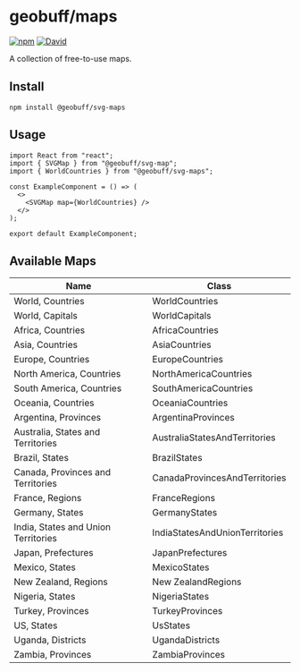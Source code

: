 # geobuff/maps
[![npm](https://img.shields.io/npm/v/@geobuff/maps)](https://www.npmjs.com/package/@geobuff/maps)
[![David](https://img.shields.io/david/geobuff/maps)](https://david-dm.org/geobuff/maps)

A collection of free-to-use maps.

## Install
```
npm install @geobuff/svg-maps 
```

## Usage
```
import React from "react";
import { SVGMap } from "@geobuff/svg-map";
import { WorldCountries } from "@geobuff/svg-maps";

const ExampleComponent = () => (
  <>
    <SVGMap map={WorldCountries} />
  </>
);

export default ExampleComponent;
```

## Available Maps

| Name | Class |
| --- | --- |
| World, Countries| WorldCountries |
| World, Capitals | WorldCapitals |
| Africa, Countries | AfricaCountries |
| Asia, Countries | AsiaCountries |
| Europe, Countries | EuropeCountries | 
| North America, Countries | NorthAmericaCountries |
| South America, Countries | SouthAmericaCountries |
| Oceania, Countries | OceaniaCountries |
| Argentina, Provinces | ArgentinaProvinces |
| Australia, States and Territories | AustraliaStatesAndTerritories |
| Brazil, States | BrazilStates |
| Canada, Provinces and Territories | CanadaProvincesAndTerritories |	
| France, Regions | FranceRegions |
| Germany, States | GermanyStates |
| India, States and Union Territories | IndiaStatesAndUnionTerritories |
| Japan, Prefectures | JapanPrefectures |
| Mexico, States | MexicoStates |
| New Zealand, Regions | New ZealandRegions |
| Nigeria, States | NigeriaStates |
| Turkey, Provinces | TurkeyProvinces |
| US, States | UsStates |
| Uganda, Districts | UgandaDistricts |
| Zambia, Provinces | ZambiaProvinces |
